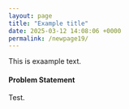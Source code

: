```yaml
---
layout: page
title: "Example title"
date: 2025-03-12 14:08:06 +0000
permalink: /newpage19/
---
```

This is exaample text.

#### Problem Statement

Test.
